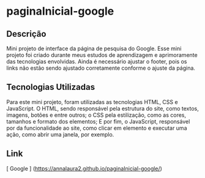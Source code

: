 # paginaInicial-google

## Descrição
Mini projeto de interface da página de pesquisa do Google. Esse mini projeto foi criado durante meus estudos de aprendizagem e aprimoramente das tecnologias envolvidas. Ainda é necessário ajustar o footer, pois os links não estão sendo ajustado corretamente conforme o ajuste da página.

## Tecnologias Utilizadas
Para este mini projeto, foram utilizadas as tecnologias HTML, CSS e JavaScript. O HTML, sendo responsável pela estrutura do site, como textos, imagens, botões e entre outros; o CSS pela estilização, como as cores, tamanhos e formato dos elementos; E por fim, o JavaScript, responsável por da funcionalidade ao site, como clicar em elemento e executar uma ação, como abrir uma janela, por exemplo.

## Link
[ Google ] (https://annalaura2.github.io/paginaInicial-google/)
